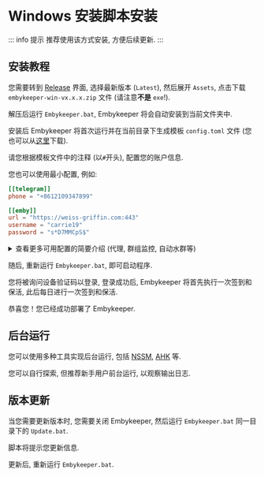 # Windows 安装脚本安装

::: info 提示
推荐使用该方式安装, 方便后续更新.
:::

## 安装教程

您需要转到 [Release](https://github.com/emby-keeper/embykeeper/releases) 界面, 选择最新版本 (`Latest`), 然后展开 `Assets`, 点击下载 `embykeeper-win-vx.x.x.zip` 文件 (请注意**不是** `exe`!).

解压后运行 `Embykeeper.bat`, Embykeeper 将会自动安装到当前文件夹中.

安装后 Embykeeper 将首次运行并在当前目录下生成模板 `config.toml` 文件 (您也可以从[这里](https://github.com/emby-keeper/embykeeper/blob/main/config.example.toml)下载).

请您根据模板文件中的注释 (以`#`开头), 配置您的账户信息.

您也可以使用最小配置, 例如:

```toml
[[telegram]]
phone = "+8612109347899"

[[emby]]
url = "https://weiss-griffin.com:443"
username = "carrie19"
password = "s*D7MMCpS$"
```

<details>
<summary>查看更多可用配置的简要介绍 (代理, 群组监控, 自动水群等)</summary>

### 更多可用配置

您可以只使用机器人签到或 Emby 模拟观看:

<details>
<summary>查看只进行机器人签到的配置</summary>

```toml
[[telegram]]
phone = "+8612109347899"
```

</details>

<details>
<summary>查看只进行 Emby 模拟观看的配置</summary>

```toml
[[emby]]
url = "https://weiss-griffin.com:443"
username = "carrie19"
password = "s*D7MMCpS$"
```

</details>

若您需要连接代理, 还需要在 `config.toml` 中追加代理配置:

```toml
[proxy]
hostname = "127.0.0.1"
port = 1080
scheme = "socks5"
```

<details>
<summary>查看带代理的完整配置</summary>

```toml
[proxy]
hostname = "127.0.0.1"
port = 1080
scheme = "socks5"

[[telegram]]
phone = "+8612109347899"

[[emby]]
url = "https://weiss-griffin.com:443"
username = "carrie19"
password = "s*D7MMCpS$"
```

</details>

若您是[高级用户](/guide/高级用户)并希望开启群组监控与自动水群功能, 请调节 `[[telegram]]` 账户设置内的 `monitor` 和 `send` 选项.

<details>
<summary>查看带群组监控与自动水群的完整配置</summary>

```toml
[[telegram]]
phone = "+8612109347899"
send = false # 启用该账号的自动水群功能 (需要高级账号, 谨慎使用)
monitor = false # 启用该账号的自动监控功能 (需要高级账号)

[[emby]]
url = "https://weiss-griffin.com:443"
username = "carrie19"
password = "s*D7MMCpS$"
time = [120, 240] # 模拟观看的时长范围 (秒)
```

</details>

更多配置项详见 [Wiki](/guide/配置文件).

</details>

随后, 重新运行 `Embykeeper.bat`, 即可启动程序.

您将被询问设备验证码以登录, 登录成功后, Embykeeper 将首先执行一次签到和保活, 此后每日进行一次签到和保活.

恭喜您！您已经成功部署了 Embykeeper.

## 后台运行

您可以使用多种工具实现后台运行, 包括 [NSSM](https://nssm.cc/), [AHK](https://superuser.com/a/1106399) 等.

您可以自行探索, 但推荐新手用户前台运行, 以观察输出日志.

## 版本更新

当您需要更新版本时, 您需要关闭 Embykeeper, 然后运行 `Embykeeper.bat` 同一目录下的 `Update.bat`.

脚本将提示您更新信息.

更新后, 重新运行 `Embykeeper.bat`.
